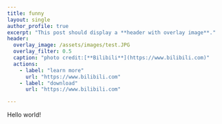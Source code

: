 ```yaml
---
title: funny
layout: single
author_profile: true
excerpt: "This post should display a **header with overlay image**."
header:
  overlay_image: /assets/images/test.JPG
  overlay_filter: 0.5
  caption: "photo credit:[**Bilibili**](https://www.bilibili.com)"
  actions:
    - label: "learn more"
      url: "https://www.bilibili.com"
    - label: "download"
      url: "https://www.bilibili.com"

---
```

Hello world!